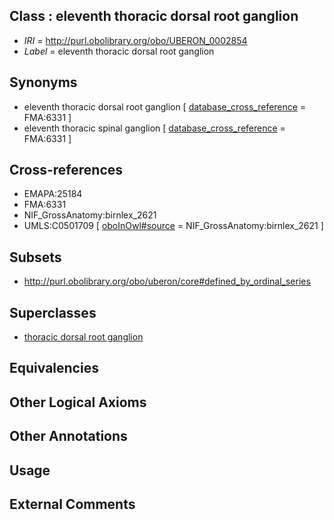 
## Class : eleventh thoracic dorsal root ganglion

 * *IRI* = http://purl.obolibrary.org/obo/UBERON_0002854
 * *Label* = eleventh thoracic dorsal root ganglion

## Synonyms

 * eleventh thoracic dorsal root ganglion [ [database_cross_reference](../../ef/oboInOwl#hasDbXref.md) = FMA:6331 ]
 * eleventh thoracic spinal ganglion [ [database_cross_reference](../../ef/oboInOwl#hasDbXref.md) = FMA:6331 ]

## Cross-references

 * EMAPA:25184
 * FMA:6331
 * NIF_GrossAnatomy:birnlex_2621
 * UMLS:C0501709 [ [oboInOwl#source](../../ce/oboInOwl#source.md) = NIF_GrossAnatomy:birnlex_2621 ]

## Subsets

 * http://purl.obolibrary.org/obo/uberon/core#defined_by_ordinal_series

## Superclasses

 * [thoracic dorsal root ganglion](../../UBERON/35/UBERON_0002835.md)

## Equivalencies


## Other Logical Axioms


## Other Annotations


## Usage


## External Comments

